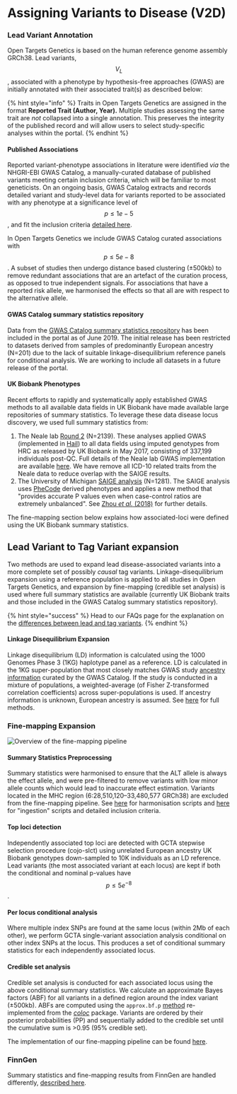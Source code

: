 # Assigning Variants to Disease (V2D)

### Lead Variant Annotation

Open Targets Genetics is based on the human reference genome assembly GRCh38. Lead variants, $$V_L$$, associated with a phenotype by hypothesis-free approaches (GWAS) are initially annotated with their associated trait(s) as described below:

{% hint style="info" %}
Traits in Open Targets Genetics are assigned in the format **Reported Trait (Author, Year).**  Multiple studies assessing the same trait are _not_ collapsed into a single annotation. This preserves the integrity of the published record and will allow users to select study-specific analyses within the portal. &#x20;
{% endhint %}

#### Published Associations

Reported variant-phenotype associations in literature were identified _via_ the NHGRI-EBI GWAS Catalog, a manually-curated database of published variants meeting certain inclusion criteria, which will be familiar to most geneticists. On an ongoing basis, GWAS Catalog extracts and records detailed variant and study-level data for variants reported to be associated with any phenotype at a significance level of $$p≤1e−5$$, and fit the inclusion criteria [detailed here](https://www.ebi.ac.uk/gwas/docs/methods/criteria).

In Open Targets Genetics we include GWAS Catalog curated associations with $$p≤5e−8$$. A subset of studies then undergo distance based clustering (±500kb) to remove redundant associations that are an artefact of the curation process, as opposed to true independent signals. For associations that have a reported risk allele, we harmonised the effects so that all are with respect to the alternative allele.

#### GWAS Catalog summary statistics repository

Data from the [GWAS Catalog summary statistics repository](https://www.ebi.ac.uk/gwas/summary-statistics) has been included in the portal as of June 2019. The initial release has been restricted to datasets derived from samples of predominantly European ancestry (N=201) due to the lack of suitable linkage-disequilibrium reference panels for conditional analysis. We are working to include all datasets in a future release of the portal.

#### UK Biobank Phenotypes

Recent efforts to rapidly and systematically apply established GWAS methods to all available data fields in UK Biobank have made available large repositories of summary statistics. To leverage these data disease locus discovery, we used full summary statistics from:

1. The Neale lab [Round 2](http://www.nealelab.is/uk-biobank/) (N=2139). These analyses applied GWAS (implemented in [Hail](https://hail.is/)) to all data fields using imputed genotypes from HRC as released by UK Biobank in May 2017, consisting of 337,199 individuals post-QC. Full details of the Neale lab GWAS implementation are available [here](http://www.nealelab.is/blog/2017/9/11/details-and-considerations-of-the-uk-biobank-gwas). We have remove all ICD-10 related traits from the Neale data to reduce overlap with the SAIGE results.
2. The University of Michigan [SAIGE analysis](https://www.leelabsg.org/resources) (N=1281). The SAIGE analysis uses [PheCode](https://phewascatalog.org/phecodes) derived phenotypes and applies a new method that "provides accurate P values even when case-control ratios are extremely unbalanced". See [Zhou _et al._ (2018)](https://www.ncbi.nlm.nih.gov/pubmed/30104761) for further details.

The fine-mapping section below explains how associated-loci were defined using the UK Biobank summary statistics.

## Lead Variant to Tag Variant expansion

Two methods are used to expand lead disease-associated variants into a more complete set of possibly _causal_ tag variants. Linkage-disequilibrium expansion using a reference population is applied to all studies in Open Targets Genetics, and expansion by fine-mapping (credible set analysis) is used where full summary statistics are available (currently UK Biobank traits and those included in the GWAS Catalog summary statistics repository).

{% hint style="success" %}
Head to our FAQs page for the explanation on the [differences between lead and tag variants](https://genetics-docs.opentargets.org/faqs#what-is-the-difference-between-lead-variant-and-tag-variant).
{% endhint %}

#### Linkage Disequilibrium Expansion

Linkage disequilibrium (LD) information is calculated using the 1000 Genomes Phase 3 (1KG) haplotype panel as a reference. LD is calculated in the 1KG super-population that most closely matches GWAS study [ancestry information](https://www.ebi.ac.uk/gwas/ancestry) curated by the GWAS Catalog. If the study is conducted in a mixture of populations, a weighted-average (of Fisher Z-transformed correlation coefficients) across super-populations is used. If ancestry information is unknown, European ancestry is assumed. See [here](https://github.com/opentargets/v2d\_data#ld-table-methods) for full methods.

### Fine-mapping Expansion

![Overview of the fine-mapping pipeline](../.gitbook/assets/finemapping\_overview\_figure.png)

#### **Summary Statistics Preprocessing**

Summary statistics were harmonised to ensure that the ALT allele is always the effect allele, and were pre-filtered to remove variants with low minor allele counts which would lead to inaccurate effect estimation. Variants located in the MHC region (6:28,510,120–33,480,577 GRCh38) are excluded from the fine-mapping pipeline. See [here](https://github.com/opentargets/sumstat\_harmoniser) for harmonisation scripts and [here](https://github.com/opentargets/sumstat\_data#requirements-when-adding-new-datasets) for "ingestion" scripts and detailed inclusion criteria.

#### **Top loci detection**

Independently associated top loci are detected with GCTA stepwise selection procedure (cojo-slct) using unrelated European ancestry UK Biobank genotypes down-sampled to 10K individuals as an LD reference. Lead variants (the most associated variant at each locus) are kept if both the conditional and nominal p-values have $$p≤5e^{-8}$$ .&#x20;

#### **Per locus conditional analysis**

Where multiple index SNPs are found at the same locus (within 2Mb of each other), we perform GCTA single-variant association analysis conditional on other index SNPs at the locus. This produces a set of conditional summary statistics for each independently associated locus.

#### **Credible set analysis**

Credible set analysis is conducted for each associated locus using the above conditional summary statistics. We calculate an approximate Bayes factors (ABF) for all variants in a defined region around the index variant (±500kb). ABFs are computed using the `approx.bf.p` [method](https://github.com/chr1swallace/coloc/blob/master/R/claudia.R#L67) re-implemented from the [_coloc_](https://journals.plos.org/plosgenetics/article?id=10.1371/journal.pgen.1004383) package. Variants are ordered by their posterior probabilities (PP) and sequentially added to the credible set until the cumulative sum is >0.95 (95% credible set).

The implementation of our fine-mapping pipeline can be found [here](https://github.com/opentargets/finemapping).

### **FinnGen**

Summary statistics and fine-mapping results from FinnGen are handled differently, [described here](data-sources/genetic-variation/finngen.md).
